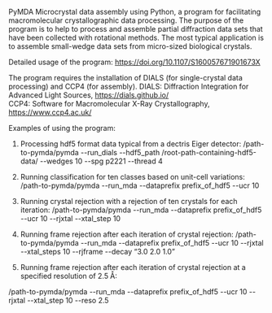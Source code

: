 PyMDA  Microcrystal data assembly using Python, a program for facilitating macromolecular crystallographic data processing. 
The purpose of the program is to help to process and assemble partial diffraction data sets that have been collected with rotational methods. The most typical application is to assemble small-wedge data sets from micro-sized biological crystals. 

Detailed usage of the program: https://doi.org/10.1107/S160057671901673X

The program requires the installation of DIALS (for single-crystal data processing) and CCP4 (for assembly).
DIALS: Diffraction Integration for Advanced Light Sources, https://dials.github.io/  
CCP4: Software for Macromolecular X-Ray Crystallography, https://www.ccp4.ac.uk/

Examples of using the program: 
1. Processing hdf5 format data typical from a dectris Eiger detector:
/path-to-pymda/pymda --run_dials --hdf5_path /root-path-containing-hdf5-data/ --wedges 10 --spg p2221 --thread 4

2. Running classification for ten classes based on unit-cell variations:
/path-to-pymda/pymda --run_mda --dataprefix prefix_of_hdf5 --ucr 10

3. Running crystal rejection with a rejection of ten crystals for each iteration:
/path-to-pymda/pymda --run_mda --dataprefix prefix_of_hdf5 --ucr 10 --rjxtal --xtal_step 10

4. Running frame rejection after each iteration of crystal rejection:
/path-to-pymda/pymda --run_mda --dataprefix prefix_of_hdf5 --ucr 10 --rjxtal --xtal_steps 10 --rjframe --decay “3.0 2.0 1.0”

5. Running frame rejection after each iteration of crystal rejection at a specified resolution of 2.5 Å:

/path-to-pymda/pymda --run_mda --dataprefix prefix_of_hdf5 --ucr 10 --rjxtal --xtal_step 10 --reso 2.5



